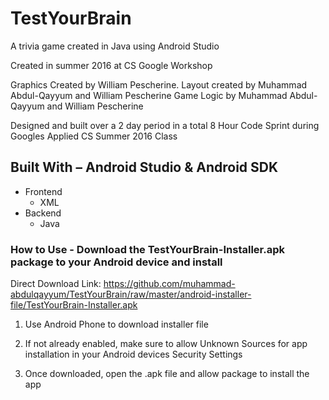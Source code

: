 # TestYourBrain

A trivia game created in Java using Android Studio

Created in summer 2016 at CS Google Workshop

Graphics Created by William Pescherine. 
Layout created by Muhammad Abdul-Qayyum and William Pescherine
Game Logic by Muhammad Abdul-Qayyum and William Pescherine

Designed and built over a 2 day period in a total 8 Hour Code Sprint during Googles Applied CS Summer 2016 Class

## Built With – Android Studio & Android SDK

- Frontend
  - XML
- Backend
  - Java

### How to Use - Download the TestYourBrain-Installer.apk package to your Android device and install

Direct Download Link: https://github.com/muhammad-abdulqayyum/TestYourBrain/raw/master/android-installer-file/TestYourBrain-Installer.apk

1) Use Android Phone to download installer file

2) If not already enabled, make sure to allow Unknown Sources for app installation in your Android devices Security Settings

3) Once downloaded, open the .apk file and allow package to install the app
